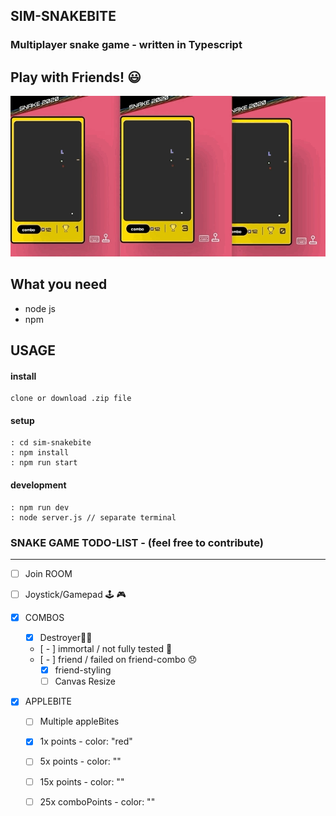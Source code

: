 ## SIM-SNAKEBITE  

### Multiplayer snake game - written in Typescript
## Play with Friends! 😃 



<img src="/snake_low.gif" alt="snake gif">  

## What you need   

  - node js
  - npm 

## USAGE   

#### install 

    clone or download .zip file  

#### setup  

    : cd sim-snakebite
    : npm install  
    : npm run start  


#### development 

    : npm run dev  
    : node server.js // separate terminal  


### SNAKE GAME TODO-LIST - (feel free to contribute) 
------------------------------
-[ ] Join ROOM   
-[ ] Joystick/Gamepad 🕹 🎮 

-[x] COMBOS   
  - [x] Destroyer👊🏽
  - [ - ] immortal / not fully tested 🤔  
  - [ - ] friend / failed on friend-combo 😞  
      - [x] friend-styling  
      - [ ] Canvas Resize 

-[x] APPLEBITE  
  - [ ] Multiple appleBites  
  - [x] 1x points - color: "red"  
  - [ ] 5x points - color: ""  
  - [ ] 15x points - color: ""  
  - [ ] 25x comboPoints - color: ""  

      
